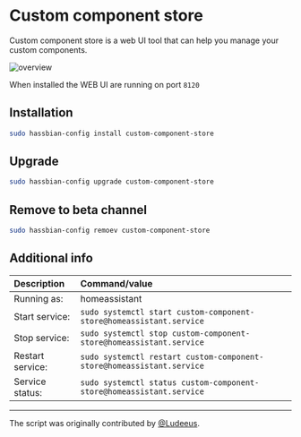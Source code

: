 # Custom component store

Custom component store is a web UI tool that can help you manage your custom components.

![overview](https://camo.githubusercontent.com/b01a7e30e5c8d5938eed8091ec23ad9b4dc84cfe/68747470733a2f2f692e6962622e636f2f42737a714c58722f64656d6f2e676966)

When installed the WEB UI are running on port `8120`

## Installation

```bash
sudo hassbian-config install custom-component-store
```

## Upgrade

```bash
sudo hassbian-config upgrade custom-component-store
```

## Remove to beta channel

```bash
sudo hassbian-config remoev custom-component-store
```

## Additional info

Description | Command/value
:--- | :---
Running as: | homeassistant
Start service: | `sudo systemctl start custom-component-store@homeassistant.service`
Stop service: | `sudo systemctl stop custom-component-store@homeassistant.service`
Restart service: | `sudo systemctl restart custom-component-store@homeassistant.service`
Service status: | `sudo systemctl status custom-component-store@homeassistant.service`

***

The script was originally contributed by [@Ludeeus][ludeeus].

<!--- Links --->
[ludeeus]: https://github.com/ludeeus